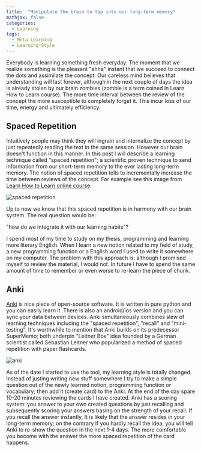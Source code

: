 ```yaml
---
title:  "Manipulate the brain to tap into our long-term memory"
mathjax: false
categories: 
  - Learning
tags:
  - Meta-Learning
  - Learning-Style
---
```


Everybody is learning something fresh everyday. The moment that we realize something is the pleasant "ahha" instant that we succeed to connect the dots and assimilate the concept. Our careless mind believes that understanding will last forever, although in the next couple of days the idea is already stolen by our brain zombies (zombie is a term coined in Learn How to Learn course). The more time interval between the review of the concept the more susceptible to completely forget it. This incur loss of our time, energy and ultimately efficiency. 

## Spaced Repetition
Intuitively people may think they will ingrain and internalize the concept by just repeatedly reading the text in the same session. However our brain doesn't function in this manner. In this post I will describe a learning technique called "spaced repetition"; a scientific proven technique to send information from our short-term memory to the ever lasting long-term memory. The notion of spaced repetition tells to incrementally increase the time between reviews of the concept. For example see this image from [Learn How to Learn online course](https://www.coursera.org/learn/learning-how-to-learn/):

![spaced repetition]({{base_path}}/images/Rmarkdown_files/spaced_repetition.jpg)

Up to now we know that this spaced repetition is in harmony with our brain system. The real question would be: 

"how do we integrate it with our learning habits"?

I spend most of my time to study on my thesis, programming and learning more literary English. When I learn a new notion related to my field of study, a new programming function or a English word I used to write it somewhere on my computer. The problem with this approach is: although I promised myself to review the material, I would not. In future I have to spend the same amount of time to remember or even worse to re-learn the piece of chunk.

## Anki

[Anki](http://ankisrs.net/) is nice piece of open-source software. It is written in pure python and you can easily learn it. There is also an android/ios version and you can sync your data between devices. Anki simultaneously combines slew of learning techniques including the "spaced repetition", "recall" and "mini-testing". It's worthwhile to mention that Anki builds on its predecessor SuperMemo; both underpin "Leitner Box" idea founded by a German scientist called Sebastian Leitner who popularized a method of spaced repetition with paper flashcards. 

![anki]({{base_path}}/images/Rmarkdown_files/anki.jpg)

As of the date I started to use the tool, my learning style is totally changed. Instead of justing writing new stuff somewhere I try to make a simple question out of the newly learned notion, programming function or vocabulary; then add it (create card) to the Anki. At the end of the day spare 10-20 minutes reviewing the cards I have created. Anki has a scoring system: you answer to your own created questions by just recalling and subsequently scoring your answers basing on the strength of your recall. If you recall the answer instantly, It is likely that the answer resides in your long-term memory; on the contrary if you hardly recall the idea, you will tell Anki to re-show the question in the next 1-4 days. The more comfortable you become with the answer the more spaced repetition of the card happens. 

